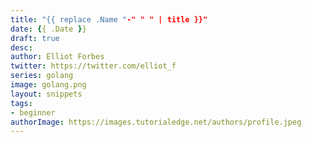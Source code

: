 ```yaml
---
title: "{{ replace .Name "-" " " | title }}"
date: {{ .Date }}
draft: true
desc: 
author: Elliot Forbes
twitter: https://twitter.com/elliot_f
series: golang
image: golang.png
layout: snippets
tags:
- beginner
authorImage: https://images.tutorialedge.net/authors/profile.jpeg
---
```

